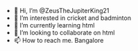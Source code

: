 - 👋 Hi, I’m @ZeusTheJupiterKing21
- 👀 I’m interested in cricket and badminton
- 🌱 I’m currently learning html
- 💞️ I’m looking to collaborate on html
- 📫 How to reach me. Bangalore 
